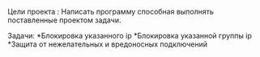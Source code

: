 Цели проекта : Написать программу способная выполнять поставленные проектом задачи.

Задачи: 
*Блокировка указанного ip
*Блокировка указанной группы ip
*Защита от нежелательных и вредоносных подключений

